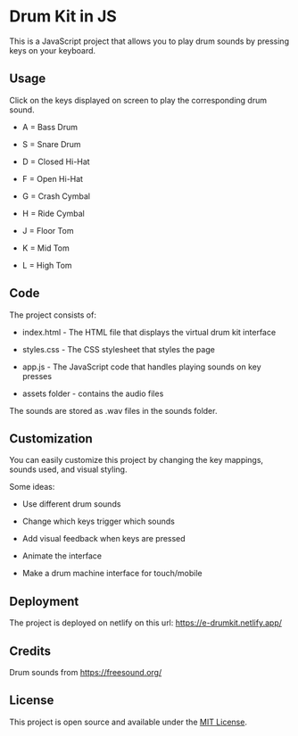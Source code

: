  ##

# Drum Kit in JS

This is a  JavaScript project that allows you to play drum sounds by pressing keys on your keyboard.

## Usage

Click on the keys displayed on screen to play the corresponding drum sound.

- A = Bass Drum 

- S = Snare Drum

- D = Closed Hi-Hat

- F = Open Hi-Hat

- G = Crash Cymbal

- H = Ride Cymbal

- J = Floor Tom

- K = Mid Tom 

- L = High Tom

## Code

The project consists of:

- index.html - The HTML file that displays the virtual drum kit interface

- styles.css - The CSS stylesheet that styles the page

- app.js - The JavaScript code that handles playing sounds on key presses
- assets folder - contains the audio files

The sounds are stored as .wav files in the sounds folder.

## Customization

You can easily customize this project by changing the key mappings, sounds used, and visual styling.

Some ideas:

- Use different drum sounds

- Change which keys trigger which sounds

- Add visual feedback when keys are pressed

- Animate the interface

- Make a drum machine interface for touch/mobile
## Deployment

The project is deployed on netlify on this url: https://e-drumkit.netlify.app/

## Credits

Drum sounds from https://freesound.org/

## License

This project is open source and available under the [MIT License](LICENSE).
